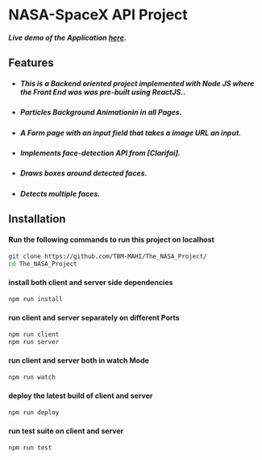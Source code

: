 NASA-SpaceX API Project
==============================


##### Live demo of the Application [here].
## Features
- ##### This is a Backend oriented project implemented with Node JS where the Front End was was pre-built using ReactJS..
- ##### Particles Background Animationin in all Pages.
- ##### A Form page with an input field that takes a image URL an input.
- ##### Implements face-detection API from [Clarifai].
- ##### Draws boxes around detected faces. 
- ##### Detects multiple faces.

## Installation

#### Run the following commands to run this project on localhost

```sh
git clone https://github.com/TBM-MAHI/The_NASA_Project/
cd The_NASA_Project
```
#### install both client and server side dependencies
```sh
npm run install
```
#### run client and server separately on different Ports
```sh
npm run client
npm run server
```
#### run client and server both in watch Mode
```sh
npm run watch
```
#### deploy the latest build of client and server
```sh
npm run deploy 
```
#### run test suite on client and server
```sh
npm run test 
```


[here]:<https://thespacexnasaproject.onrender.com/>
